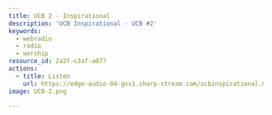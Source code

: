 ```yaml
---
title: UCB 2 - Inspirational
description: 'UCB Inspirational - UCB #2'
keywords:
  - webradio
  - radio
  - worship
resource_id: 2a2f-c3af-a077
actions:
  - title: Listen
    url: https://edge-audio-04-gos1.sharp-stream.com/ucbinspirational.mp3
image: UCB-2.png

---
```








